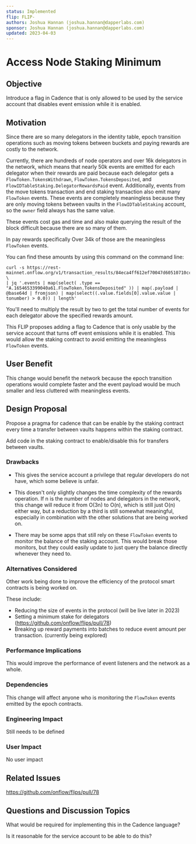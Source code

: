 ```yaml
---
status: Implemented
flip: FLIP-
authors: Joshua Hannan (joshua.hannan@dapperlabs.com)
sponsor: Joshua Hannan (joshua.hannan@dapperlabs.com) 
updated: 2023-04-03
---
```


# Access Node Staking Minimum

## Objective

Introduce a flag in Cadence that is only allowed to be used by the service account
that disables event emission while it is enabled.

## Motivation

Since there are so many delegators in the identity table, epoch transition operations
such as moving tokens between buckets and paying rewards are costly to the network.

Currently, there are hundreds of node operators and over 16k delegators in the network, which means that nearly
50k events are emitted for each delegator when their rewards are paid because each delegator
gets a `FlowToken.TokensWithdrawn`, `FlowToken.TokensDeposited`, and `FlowIDTableStaking.DelegatorRewardsPaid`
event. Additionally, events from the move tokens transaction and end staking transaction also
emit many `FlowToken` events. These events are completely meaningless because they
are only moving tokens between vaults in the `FlowIDTableStaking` account,
so the `owner` field always has the same value.

These events cost gas and time and also make querying the result of the block difficult
because there are so many of them.

In pay rewards specifically Over 34k of those are the meaningless `FlowToken` events.

You can find these amounts by using this command on the command line:

```
curl -s https://rest-mainnet.onflow.org/v1/transaction_results/84eca4ff612ef70047d60510710cca872c8a17c1bd9f63686e74852b6382cc84 \
| jq '.events | map(select( .type == "A.1654653399040a61.FlowToken.TokensDeposited" )) | map(.payload | @base64d | fromjson) | map(select((.value.fields[0].value.value | tonumber) > 0.0)) | length'
```

You'll need to multiply the result by two to get the total number of events for each
delegator above the specified rewards amount.

This FLIP proposes adding a flag to Cadence that is only usable by the service account
that turns off event emissions while it is enabled. This would allow the staking
contract to avoid emitting the meaningless `FlowToken` events.

## User Benefit

This change would benefit the network because the epoch transition operations would complete faster
and the event payload would be much smaller and less cluttered with meaningless events.

## Design Proposal

Propose a pragma for cadence that can be enable by the staking contract every time
a transfer between vaults happens within the staking contract.

Add code in the staking contract to enable/disable this for transfers between vaults.

### Drawbacks

- This gives the service account a privilege that regular developers do not have,
which some believe is unfair.

- This doesn't only slightly changes the time complexity of the rewards operation.
If n is the number of nodes and delegators in the network, this change will reduce
it from O(3n) to O(n), which is still just O(n) either way,
but a reduction by a third is still somewhat meaningful, especially in combination
with the other solutions that are being worked on.

- There may be some apps that still rely on these `FlowToken` events to monitor
the balance of the staking account. This would break those monitors, but they could
easily update to just query the balance directly whenever they need to.

### Alternatives Considered

Other work being done to improve the efficiency of the protocol smart contracts
is being worked on.

These include:
* Reducing the size of events in the protocol (will be live later in 2023)
* Setting a minimum stake for delegators (https://github.com/onflow/flips/pull/78)
* Breaking up reward payments into batches to reduce event amount per transaction. (currently being explored)

### Performance Implications

This would improve the performance of event listeners and the network as a whole.

### Dependencies

This change will affect anyone who is monitoring the `FlowToken`
events emitted by the epoch contracts.

### Engineering Impact

Still needs to be defined

### User Impact

No user impact

## Related Issues

https://github.com/onflow/flips/pull/78

## Questions and Discussion Topics

What would be required for implementing this in the Cadence language?

Is it reasonable for the service account to be able to do this?

